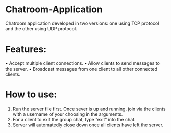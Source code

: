 # Chatroom-Application
Chatroom application developed in two versions: one using TCP protocol and the other using UDP protocol.

# Features:
•	Accept multiple client connections.
•	Allow clients to send messages to the server.
•	Broadcast messages from one client to all other connected clients.

# How to use:
1.	Run the server file first. Once sever is up and running, join via the clients with a username of your choosing in the arguments.
2.	For a client to exit the group chat, type “exit” into the chat.
3.	Server will automatedly close down once all clients have left the server.

